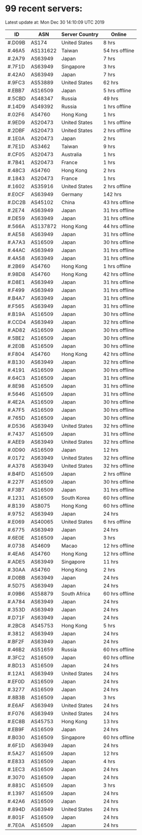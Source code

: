 # 99 recent servers:

Latest update at: Mon Dec 30 14:10:09 UTC 2019

| ID | ASN | Server Country | Online |
| -- | --- | -------------- | ------ |
| #.D09B | AS174 | United States | 8 hrs |
| #.46A5 | AS131622 | Taiwan | 54 hrs offline |
| #.2A79 | AS63949 | Japan | 7 hrs |
| #.7F1D | AS63949 | Singapore | 3 hrs |
| #.42A0 | AS63949 | Japan | 7 hrs |
| #.9FC3 | AS53889 | United States | 62 hrs |
| #.EBB7 | AS16509 | Japan | 5 hrs offline |
| #.5CBD | AS48347 | Russia | 49 hrs |
| #.14D9 | AS49392 | Russia | 1 hrs offline |
| #.02F6 | AS4760 | Hong Kong | 1 hrs |
| #.9ED9 | AS20473 | United States | 1 hrs offline |
| #.2DBF | AS20473 | United States | 2 hrs offline |
| #.1E0A | AS20473 | Japan | 2 hrs |
| #.7E1D | AS3462 | Taiwan | 9 hrs |
| #.CF05 | AS20473 | Australia | 1 hrs |
| #.7B41 | AS20473 | France | 1 hrs |
| #.48C3 | AS4760 | Hong Kong | 2 hrs |
| #.1843 | AS20473 | France | 1 hrs |
| #.1602 | AS35916 | United States | 2 hrs offline |
| #.E0CF | AS63949 | Germany | 142 hrs |
| #.DC2B | AS45102 | China | 43 hrs offline |
| #.2E74 | AS63949 | Japan | 31 hrs offline |
| #.DE59 | AS63949 | Japan | 31 hrs offline |
| #.566A | AS137872 | Hong Kong | 44 hrs offline |
| #.AE58 | AS63949 | Japan | 31 hrs offline |
| #.A7A3 | AS16509 | Japan | 30 hrs offline |
| #.44AC | AS63949 | Japan | 31 hrs offline |
| #.4A58 | AS63949 | Japan | 31 hrs offline |
| #.2B69 | AS4760 | Hong Kong | 1 hrs offline |
| #.98D8 | AS4760 | Hong Kong | 42 hrs offline |
| #.D8E1 | AS63949 | Japan | 31 hrs offline |
| #.F499 | AS63949 | Japan | 31 hrs offline |
| #.B4A7 | AS63949 | Japan | 31 hrs offline |
| #.F565 | AS63949 | Japan | 31 hrs offline |
| #.B19A | AS16509 | Japan | 30 hrs offline |
| #.CCD4 | AS63949 | Japan | 32 hrs offline |
| #.AD82 | AS16509 | Japan | 30 hrs offline |
| #.5BE2 | AS16509 | Japan | 30 hrs offline |
| #.2E0B | AS16509 | Japan | 30 hrs offline |
| #.F804 | AS4760 | Hong Kong | 42 hrs offline |
| #.B130 | AS63949 | Japan | 32 hrs offline |
| #.4191 | AS16509 | Japan | 30 hrs offline |
| #.64C3 | AS16509 | Japan | 31 hrs offline |
| #.8E98 | AS16509 | Japan | 31 hrs offline |
| #.5646 | AS16509 | Japan | 31 hrs offline |
| #.4E2A | AS16509 | Japan | 30 hrs offline |
| #.A7F5 | AS16509 | Japan | 30 hrs offline |
| #.765D | AS16509 | Japan | 30 hrs offline |
| #.D536 | AS63949 | United States | 32 hrs offline |
| #.7437 | AS16509 | Japan | 31 hrs offline |
| #.AEE9 | AS63949 | United States | 32 hrs offline |
| #.0D90 | AS16509 | Japan | 12 hrs |
| #.0172 | AS63949 | United States | 32 hrs offline |
| #.A378 | AS63949 | United States | 32 hrs offline |
| #.B4FD | AS16509 | Japan | 2 hrs offline |
| #.227F | AS16509 | Japan | 30 hrs offline |
| #.F3B7 | AS16509 | Japan | 31 hrs offline |
| #.1231 | AS16509 | South Korea | 60 hrs offline |
| #.B139 | AS8075 | Hong Kong | 60 hrs offline |
| #.9752 | AS63949 | Japan | 24 hrs |
| #.E069 | AS40065 | United States | 6 hrs offline |
| #.6775 | AS63949 | Japan | 24 hrs |
| #.6E0E | AS16509 | Japan | 3 hrs |
| #.0738 | AS4609 | Macao | 12 hrs offline |
| #.4EA6 | AS4760 | Hong Kong | 12 hrs offline |
| #.ADE5 | AS63949 | Singapore | 11 hrs |
| #.30AA | AS4760 | Hong Kong | 2 hrs |
| #.D0BB | AS63949 | Japan | 24 hrs |
| #.5D75 | AS63949 | Japan | 24 hrs |
| #.09B6 | AS58879 | South Africa | 60 hrs offline |
| #.A784 | AS63949 | Japan | 24 hrs |
| #.353D | AS63949 | Japan | 24 hrs |
| #.D71F | AS63949 | Japan | 24 hrs |
| #.2BC8 | AS45753 | Hong Kong | 5 hrs |
| #.3812 | AS63949 | Japan | 24 hrs |
| #.BF2F | AS63949 | Japan | 24 hrs |
| #.46B2 | AS51659 | Russia | 60 hrs offline |
| #.3FC2 | AS16509 | Japan | 60 hrs offline |
| #.BD13 | AS16509 | Japan | 24 hrs |
| #.12A1 | AS63949 | United States | 24 hrs |
| #.EF0D | AS16509 | Japan | 24 hrs |
| #.3277 | AS16509 | Japan | 24 hrs |
| #.8B3B | AS16509 | Japan | 3 hrs |
| #.E6AF | AS63949 | United States | 24 hrs |
| #.F076 | AS63949 | United States | 24 hrs |
| #.EC8B | AS45753 | Hong Kong | 13 hrs |
| #.EB9F | AS16509 | Japan | 24 hrs |
| #.B030 | AS16509 | Singapore | 60 hrs offline |
| #.6F1D | AS63949 | Japan | 24 hrs |
| #.5A27 | AS16509 | Japan | 12 hrs |
| #.E833 | AS16509 | Japan | 4 hrs |
| #.1EC3 | AS16509 | Japan | 24 hrs |
| #.3070 | AS16509 | Japan | 24 hrs |
| #.881C | AS16509 | Japan | 3 hrs |
| #.1397 | AS16509 | Japan | 24 hrs |
| #.42A6 | AS16509 | Japan | 24 hrs |
| #.894D | AS63949 | United States | 24 hrs |
| #.801F | AS16509 | Japan | 24 hrs |
| #.7E0A | AS16509 | Japan | 24 hrs |

